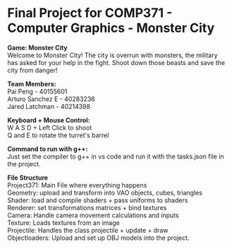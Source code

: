 # Final Project for COMP371 - Computer Graphics - Monster City

__**Game: Monster City**__ <br>
Welcome to Monster City! The city is overrun with monsters, the military has asked for your help in the fight. Shoot down those beasts and save the city from danger!

**Team Members:** <br>
Pai Peng - 40155601 <br>
Arturo Sanchez E - 40283236 <br>
Jared Latchman - 40214398 <br>

**Keyboard + Mouse Control:** <br>
W A S D + Left Click to shoot <br>
Q and E to rotate the turret's barrel

**Command to run with g++:** <br>
Just set the compiler to g++ in vs code and run it with the tasks.json file in the project.

**File Structure** <br>
Project371: Main File where everything happens <br>
Geometry: upload and transform into VAO objects, cubes, triangles <br>
Shader: load and compile shaders + pass uniforms to shaders <br>
Renderer: set transformations matrices + bind textures <br>
Camera: Handle camera movement calculations and inputs <br>
Texture: Loads textures from an image <br>
Projectile: Handles the class projectile + update + draw <br>
Objectloaders: Upload and set up OBJ models into the project.
